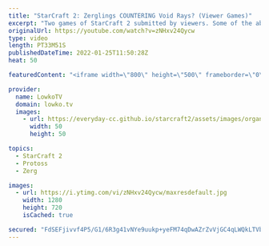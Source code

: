 ```yaml
---
title: "StarCraft 2: Zerglings COUNTERING Void Rays? (Viewer Games)"
excerpt: "Two games of StarCraft 2 submitted by viewers. Some of the absolute worst StarCraft I've seen in a while... But a lot of fun! If you have an awesome game of SC2 you want me to cast, you can submit it to replays@lowko.tv.  Support my work on Patreon: https://www.patreon.com/lowkotv Become a YouTube member:"
originalUrl: https://youtube.com/watch?v=zNHxv24Qycw
type: video
length: PT33M51S
publishedDateTime: 2022-01-25T11:50:28Z
heat: 50

featuredContent: "<iframe width=\"800\" height=\"500\" frameborder=\"0\" src=\"https://www.youtube.com/embed/zNHxv24Qycw\" allow=\"accelerometer; autoplay; encrypted-media; gyroscope; picture-in-picture\" allowfullscreen></iframe>"

provider:
  name: LowkoTV
  domain: lowko.tv
  images:
    - url: https://everyday-cc.github.io/starcraft2/assets/images/organizations/lowko.tv-50x50.jpg
      width: 50
      height: 50

topics:
  - StarCraft 2
  - Protoss
  - Zerg

images:
  - url: https://i.ytimg.com/vi/zNHxv24Qycw/maxresdefault.jpg
    width: 1280
    height: 720
    isCached: true

secured: "FdSEFjivvf4P5/G1/6R3g41vNYe9uukp+yeFM74qDwAZrZvVjGC4qLWQkLTVbdELyMIQXAK8W86F9Ui2foakVI0e9xLnV3rj2oLu4a+yCb/w1ld11nLlzQar5c2DcUeSNHSJknfF8Jc2gHTTEHSXxD1UjlEfqZ4JBomCPdJi8Jx6pSk+wJ22rv3lkAPXg+8h6H+II5nHrw8PkKHRjHbpC6eVpkvfcC9qN5V3mGjSNvqHpvYto1KGtlVJfD+U6nkIvjULvJEicrbKcUhGFRF6pg/XIN4voKSxxcVQV9Azk+XarTIjQfGDGvclnYF0RuX5RjMY0hg4P+/PhkdXnsgJ3uQ4KlHqJ2QETVQg+oa9wT5TRvVadImIFUXIreVkGIaSxSRRsX2tU5z9CHIcayBPraa0qm3isjbUemVojqfKle4=;9e/FZKXVGMgSTWIaD9/Mag=="
---
```


